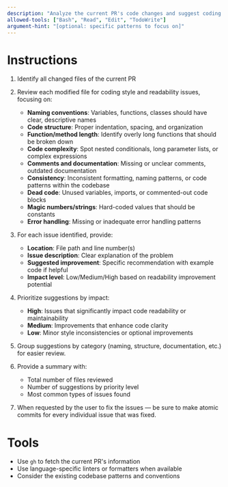 ```yaml
---
description: "Analyze the current PR's code changes and suggest coding style and readability improvements."
allowed-tools: ["Bash", "Read", "Edit", "TodoWrite"]
argument-hint: "[optional: specific patterns to focus on]"
---
```


# Instructions

1. Identify all changed files of the current PR
2. Review each modified file for coding style and readability issues, focusing on:
   - **Naming conventions**: Variables, functions, classes should have clear, descriptive names
   - **Code structure**: Proper indentation, spacing, and organization
   - **Function/method length**: Identify overly long functions that should be broken down
   - **Code complexity**: Spot nested conditionals, long parameter lists, or complex expressions
   - **Comments and documentation**: Missing or unclear comments, outdated documentation
   - **Consistency**: Inconsistent formatting, naming patterns, or code patterns within the codebase
   - **Dead code**: Unused variables, imports, or commented-out code blocks
   - **Magic numbers/strings**: Hard-coded values that should be constants
   - **Error handling**: Missing or inadequate error handling patterns

3. For each issue identified, provide:
   - **Location**: File path and line number(s)
   - **Issue description**: Clear explanation of the problem
   - **Suggested improvement**: Specific recommendation with example code if helpful
   - **Impact level**: Low/Medium/High based on readability improvement potential

4. Prioritize suggestions by impact:
   - **High**: Issues that significantly impact code readability or maintainability
   - **Medium**: Improvements that enhance code clarity
   - **Low**: Minor style inconsistencies or optional improvements

5. Group suggestions by category (naming, structure, documentation, etc.) for easier review.

6. Provide a summary with:
   - Total number of files reviewed
   - Number of suggestions by priority level
   - Most common types of issues found

7. When requested by the user to fix the issues — be sure to make atomic commits for every individual issue that was fixed.

# Tools

- Use `gh` to fetch the current PR's information
- Use language-specific linters or formatters when available
- Consider the existing codebase patterns and conventions
